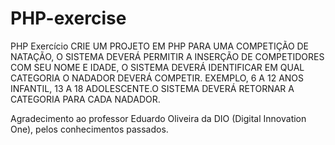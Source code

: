 # PHP-exercise
PHP Exercício
CRIE UM PROJETO EM PHP PARA UMA COMPETIÇÃO DE NATAÇÃO, O SISTEMA DEVERÁ PERMITIR A INSERÇÃO DE COMPETIDORES COM SEU NOME E IDADE,  O SISTEMA DEVERÁ IDENTIFICAR EM QUAL CATEGORIA O NADADOR DEVERÁ COMPETIR.
EXEMPLO, 6 A 12 ANOS INFANTIL, 13 A 18 ADOLESCENTE.O SISTEMA DEVERÁ RETORNAR A CATEGORIA PARA CADA NADADOR.


Agradecimento ao professor Eduardo Oliveira da DIO (Digital Innovation One), pelos conhecimentos passados.
